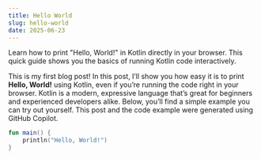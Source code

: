 ```yaml
---
title: Hello World
slug: hello-world
date: 2025-06-23
---
```

<!-- excerpt -->
Learn how to print "Hello, World!" in Kotlin directly in your browser. This quick guide shows you the basics of running Kotlin code interactively.
<!-- endexcerpt -->

This is my first blog post! In this post, I’ll show you how easy it is to print **Hello, World!** using Kotlin, even if you’re running the code right in your browser. Kotlin is a modern, expressive language that’s great for beginners and experienced developers alike. Below, you’ll find a simple example you can try out yourself. This post and the code example were generated using GitHub Copilot.

```kotlin
fun main() {
    println("Hello, World!")
}
```

